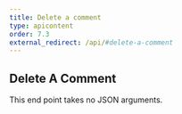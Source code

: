 ```yaml
---
title: Delete a comment
type: apicontent
order: 7.3
external_redirect: /api/#delete-a-comment
---
```


## Delete A Comment
This end point takes no JSON arguments.

